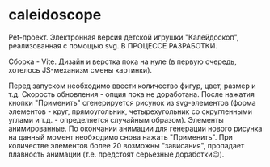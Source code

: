 # caleidoscope

Pet-проект. Электронная версия детской игрушки "Калейдоскоп", реализованная с помощью svg. В ПРОЦЕССЕ РАЗРАБОТКИ. 

Сборка - Vite. Дизайн и верстка пока на нуле (в первую очередь, хотелось JS-механизм смены картинки). 

Перед запуском необходимо ввести количество фигур, цвет, размер и т.д. Скорость обновления - опция пока не доработана. После нажатия кнопки "Применить" сгенерируется рисунок из svg-элементов (форма элементов - круг, прямоугольник, четырехугольник со скругленными углами и т.д. - определяется случайным образом). Элементы анимированные. По окончании анимации для генерации нового рисунка на данный момент необходимо снова нажать "Применить". При количестве элементов более 20 возможны "зависания", пропадает плавность анимации (т.е. предстоят серьезные доработки😉).
